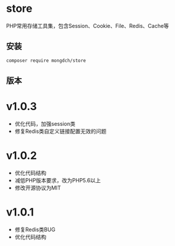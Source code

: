 # store
PHP常用存储工具集，包含Session、Cookie、File、Redis、Cache等

## 安装

```bash
composer require mongdch/store
```
## 版本

# v1.0.3

* 优化代码，加强session类
* 修复Redis类自定义链接配置无效的问题

# v1.0.2

* 优化代码结构
* 减低PHP版本要求，改为PHP5.6以上
* 修改开源协议为MIT

# v1.0.1

* 修复Redis类BUG
* 优化代码结构